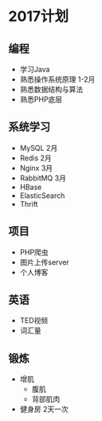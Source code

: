 # 2017计划

## 编程
 - 学习Java
 - 熟悉操作系统原理 1-2月
 - 熟悉数据结构与算法
 - 熟悉PHP底层

## 系统学习
 - MySQL 2月
 - Redis 2月
 - Nginx 3月
 - RabbitMQ 3月
 - HBase
 - ElasticSearch
 - Thrift

## 项目
 - PHP爬虫
 - 图片上传server
 - 个人博客

## 英语
 - TED视频
 - 词汇量

## 锻炼
 - 增肌
    * 腹肌
    * 背部肌肉
 - 健身房 2天一次

